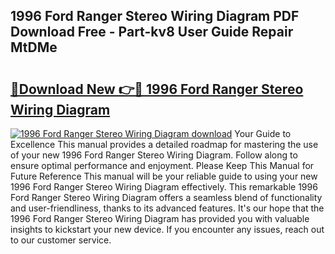## 1996 Ford Ranger Stereo Wiring Diagram PDF Download Free - Part-kv8 User Guide Repair MtDMe

# <h2><a href="http://dfma4x.blite.top/?on=1996+Ford+Ranger+Stereo+Wiring+Diagram">🔗Download New 👉🔴 1996 Ford Ranger Stereo Wiring Diagram</a></h2>

[![1996 Ford Ranger Stereo Wiring Diagram download](https://i.imgur.com/lujVjoI.png)](http://dfma4x.blite.top/?on=1996+Ford+Ranger+Stereo+Wiring+Diagram)
Your Guide to Excellence This manual provides a detailed roadmap for mastering the use of your new 1996 Ford Ranger Stereo Wiring Diagram. Follow along to ensure optimal performance and enjoyment. Please Keep This Manual for Future Reference This manual will be your reliable guide to using your new 1996 Ford Ranger Stereo Wiring Diagram effectively. This remarkable 1996 Ford Ranger Stereo Wiring Diagram offers a seamless blend of functionality and user-friendliness, thanks to its advanced features. It's our hope that the 1996 Ford Ranger Stereo Wiring Diagram has provided you with valuable insights to kickstart your new device. If you encounter any issues, reach out to our customer service.
